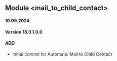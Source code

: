 ## Module <mail_to_child_contact>

#### 10.09.2024
#### Version 18.0.1.0.0
#### ADD
- Initial commit for Automatic Mail to Child Contact

